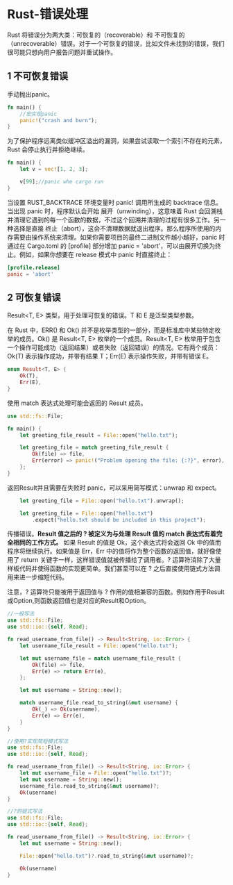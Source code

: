 # Rust-错误处理

Rust 将错误分为两大类：可恢复的（recoverable）和 不可恢复的（unrecoverable）错误。对于一个可恢复的错误，比如文件未找到的错误，我们很可能只想向用户报告问题并重试操作。

## 1 不可恢复错误

手动抛出panic。

```rust
fn main() {
    //宏实现panic
    panic!("crash and burn");
}
```

为了保护程序远离类似缓冲区溢出的漏洞，如果尝试读取一个索引不存在的元素，Rust 会停止执行并拒绝继续。

```rust
fn main() {
    let v = vec![1, 2, 3];

    v[99];//panic whe cargo run
}
```

当设置 RUST_BACKTRACE 环境变量时 panic! 调用所生成的 backtrace 信息。当出现 panic 时，程序默认会开始 展开（unwinding），这意味着 Rust 会回溯栈并清理它遇到的每一个函数的数据，不过这个回溯并清理的过程有很多工作。另一种选择是直接 终止（abort），这会不清理数据就退出程序。那么程序所使用的内存需要由操作系统来清理。如果你需要项目的最终二进制文件越小越好，panic 时通过在 Cargo.toml 的 [profile] 部分增加 panic = 'abort'，可以由展开切换为终止。例如，如果你想要在 release 模式中 panic 时直接终止：

```toml
[profile.release]
panic = 'abort'
```

## 2 可恢复错误

Result<T, E> 类型，用于处理可恢复的错误。T 和 E 是泛型类型参数。

在 Rust 中，ERR() 和 Ok() 并不是枚举类型的一部分，而是标准库中某些特定枚举的成员。Ok() 是 Result<T, E> 枚举的一个成员。Result<T, E> 枚举用于包含一个操作可能成功（返回结果）或者失败（返回错误）的情况。它有两个成员：Ok(T) 表示操作成功，并带有结果 T；Err(E) 表示操作失败，并带有错误 E。


```rust
enum Result<T, E> {
    Ok(T),
    Err(E),
}
```
使用 match 表达式处理可能会返回的 Result 成员。

```rust
use std::fs::File;

fn main() {
    let greeting_file_result = File::open("hello.txt");

    let greeting_file = match greeting_file_result {
        Ok(file) => file,
        Err(error) => panic!("Problem opening the file: {:?}", error),
    };
}
```
返回Result并且需要在失败时 panic，可以采用简写模式：unwrap 和 expect。

```rust
    let greeting_file = File::open("hello.txt").unwrap();

    let greeting_file = File::open("hello.txt")
        .expect("hello.txt should be included in this project");
```

传播错误。**Result 值之后的 ? 被定义为与处理 Result 值的 match 表达式有着完全相同的工作方式。** 如果 Result 的值是 Ok，这个表达式将会返回 Ok 中的值而程序将继续执行。如果值是 Err，Err 中的值将作为整个函数的返回值，就好像使用了 return 关键字一样，这样错误值就被传播给了调用者。? 运算符消除了大量样板代码并使得函数的实现更简单。我们甚至可以在 ? 之后直接使用链式方法调用来进一步缩短代码。

注意，? 运算符只能被用于返回值与 ? 作用的值相兼容的函数。例如作用于Result或Option,则函数返回值也是对应的Result和Option。

```rust
//一般写法
use std::fs::File;
use std::io::{self, Read};

fn read_username_from_file() -> Result<String, io::Error> {
    let username_file_result = File::open("hello.txt");

    let mut username_file = match username_file_result {
        Ok(file) => file,
        Err(e) => return Err(e),
    };

    let mut username = String::new();

    match username_file.read_to_string(&mut username) {
        Ok(_) => Ok(username),
        Err(e) => Err(e),
    }
}

//使用?实现简短模式写法
use std::fs::File;
use std::io::{self, Read};

fn read_username_from_file() -> Result<String, io::Error> {
    let mut username_file = File::open("hello.txt")?;
    let mut username = String::new();
    username_file.read_to_string(&mut username)?;
    Ok(username)
}

//?的链式写法
use std::fs::File;
use std::io::{self, Read};

fn read_username_from_file() -> Result<String, io::Error> {
    let mut username = String::new();

    File::open("hello.txt")?.read_to_string(&mut username)?;

    Ok(username)
}
```

